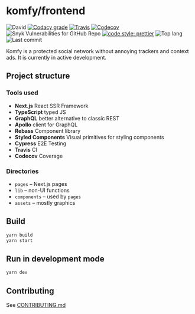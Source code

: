 # komfy/frontend

![David](https://img.shields.io/david/komfy/frontend.svg?style=flat-square)
[![Codacy grade](https://img.shields.io/codacy/grade/88b6e166fc3f48c493ffcf500281e770.svg?style=flat-square)](https://app.codacy.com/project/komfy/frontend/dashboard)
[![Travis](https://img.shields.io/travis/komfy/frontend.svg?style=flat-square)](https://travis-ci.org/komfy/frontend)
[![Codecov](https://img.shields.io/codecov/c/gh/komfy/frontend?style=flat-square)](https://codecov.io/gh/komfy/frontend)
![Snyk Vulnerabilities for GitHub Repo](https://img.shields.io/snyk/vulnerabilities/github/komfy/frontend?style=flat-square)
[![code style: prettier](https://img.shields.io/badge/code_style-prettier-ff69b4.svg?style=flat-square)](https://github.com/prettier/prettier)
![Top lang](https://img.shields.io/github/languages/top/komfy/frontend.svg?style=flat-square)
![Last commit](https://img.shields.io/github/last-commit/komfy/frontend.svg?style=flat-square)

Komfy is a protected social network without annoying trackers and context ads.
It is currently in active development.

## Project structure

### Tools used

* **Next.js** React SSR Framework
* **TypeScript** typed JS
* **GraphQL** better alternative to classic REST
* **Apollo** client for GraphQL
* **Rebass** Component library
* **Styled Components** Visual primitives for styling components
* **Cypress** E2E Testing
* **Travis** CI
* **Codecov** Coverage

### Directories

* `pages` – Next.js pages
* `lib` – non-UI functions
* `components` – used by `pages`
* `assets` – mostly graphics

## Build

```sh
yarn build
yarn start
```

## Run in development mode

```sh
yarn dev
```

## Contributing

See [CONTRIBUTING.md](https://github.com/komfy/frontend/blob/master/CONTRIBUTING.md)
